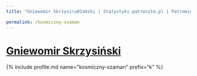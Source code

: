 ```yaml
---
title: "Gniewomir Skrzysi\u0144ski | Statystyki patronite.pl | Patromierz"

permalink: /kosmiczny-szaman
---
```


# [Gniewomir Skrzysiński](https://patronite.pl/kosmiczny-szaman)

{% include profile.md name="kosmiczny-szaman" prefix="k" %}
